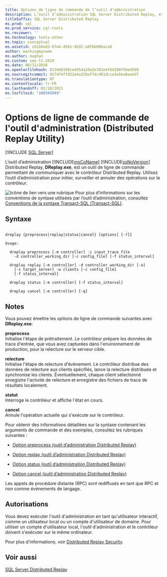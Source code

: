 ```yaml
---
title: Options de ligne de commande de l’outil d’administration
description: L’outil d’administration SQL Server Distributed Replay, est un outil de ligne de commande permettant de communiquer avec le contrôleur Distributed Replay.
titleSuffix: SQL Server Distributed Replay
ms.prod: sql
ms.prod_service: sql-tools
ms.reviewer: ''
ms.technology: tools-other
ms.topic: conceptual
ms.assetid: c01b0ed3-67e4-4561-92d2-a8fbb086aca8
author: markingmyname
ms.author: maghan
ms.custom: seo-lt-2019
ms.date: 08/12/2016
ms.openlocfilehash: 031668199ce4d54a29a2e781e4f6d200f58ed509
ms.sourcegitcommit: 917df4ffd22e4a229af7dc481dcce3ebba0aa4d7
ms.translationtype: HT
ms.contentlocale: fr-FR
ms.lasthandoff: 02/10/2021
ms.locfileid: "100345949"
---
```

# <a name="administration-tool-command-line-options-distributed-replay-utility"></a>Options de ligne de commande de l'outil d'administration (Distributed Replay Utility)

 [!INCLUDE [SQL Server](../../includes/applies-to-version/sqlserver.md)]

L’outil d’administration [!INCLUDE[msCoName](../../includes/msconame-md.md)] [!INCLUDE[ssNoVersion](../../includes/ssnoversion-md.md)] Distributed Replay, **DReplay.exe**, est un outil de ligne de commande permettant de communiquer avec le contrôleur Distributed Replay. Utilisez l’outil d’administration pour initier, surveiller et annuler des opérations sur le contrôleur.  
  
 ![Icône de lien vers une rubrique](../../database-engine/configure-windows/media/topic-link.gif "Icône du lien de rubrique") Pour plus d’informations sur les conventions de syntaxe utilisées par l’outil d’administration, consultez [Conventions de la syntaxe Transact-SQL &#40;Transact-SQL&#41;](../../t-sql/language-elements/transact-sql-syntax-conventions-transact-sql.md).  
  
## <a name="syntax"></a>Syntaxe  
  
```  
  
dreplay {preprocess|replay|status|cancel} [options] [-?]}  
  
Usage:  
  
  dreplay preprocess [-m controller] -i input_trace_file  
    -d controller_working_dir [-c config_file] [-f status_interval]  
  
  dreplay replay [-m controller] -d controller_working_dir [-o]  
    [-s target_server] -w clients [-c config_file]  
    [-f status_interval]  
  
  dreplay status [-m controller] [-f status_interval]  
  
  dreplay cancel [-m controller] [-q]   
```  
  
## <a name="remarks"></a>Notes  
 Vous pouvez émettre les options de ligne de commande suivantes avec **DReplay.exe**:  
  
 **preprocess**  
 Initialise l'étape de prétraitement. Le contrôleur prépare les données de trace d'entrée, que vous avez capturées dans l'environnement de production, pour la relecture sur le serveur cible.  
  
 **relecture**  
 Initialise l'étape de relecture d'événement. Le contrôleur distribue des données de relecture aux clients spécifiés, lance la relecture distribuée et synchronise les clients. Éventuellement, chaque client sélectionné enregistre l'activité de relecture et enregistre des fichiers de trace de résultats localement.  
  
 **statut**  
 Interroge le contrôleur et affiche l'état en cours.  
  
 **cancel**  
 Annule l'opération actuelle qui s'exécute sur le contrôleur.  
  
 Pour obtenir des informations détaillées sur la syntaxe contenant les arguments de commande et des exemples, consultez les rubriques suivantes :  
  
-   [Option preprocess &#40;outil d’administration Distributed Replay&#41;](../../tools/distributed-replay/preprocess-option-distributed-replay-administration-tool.md)  
  
-   [Option replay &#40;outil d’administration Distributed Replay&#41;](../../tools/distributed-replay/replay-option-distributed-replay-administration-tool.md)  
  
-   [Option status &#40;outil d’administration Distributed Replay&#41;](../../tools/distributed-replay/status-option-distributed-replay-administration-tool.md)  
  
-   [Option cancel &#40;outil d’administration Distributed Replay&#41;](../../tools/distributed-replay/cancel-option-distributed-replay-administration-tool.md)  
  
 Les appels de procédure distante (RPC) sont rediffusés en tant que RPC et non comme événements de langage.  
  
## <a name="permissions"></a>Autorisations  
 Vous devez exécuter l'outil d'administration en tant qu'utilisateur interactif, comme un utilisateur local ou un compte d'utilisateur de domaine. Pour utiliser un compte d'utilisateur local, l'outil d'administration et le contrôleur doivent s'exécuter sur le même ordinateur.  
  
 Pour plus d’informations, voir [Distributed Replay Security](../../tools/distributed-replay/distributed-replay-security.md).  
  
## <a name="see-also"></a>Voir aussi  
 [SQL Server Distributed Replay](../../tools/distributed-replay/sql-server-distributed-replay.md)  
  
  
